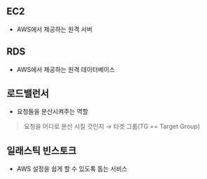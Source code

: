 
## EC2

- AWS에서 제공하는 원격 서버

## RDS

- AWS에서 제공하는 원격 데이터베이스

## 로드밸런서

- 요청들을 분산시켜주는 역할

> 요청을 어디로 분산 시킬 것인지 → 타겟 그룹(TG == Target Group)
> 

## 일래스틱 빈스토크

- AWS 설정을 쉽게 할 수 있도록 돕는 서비스

